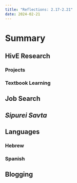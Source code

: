 ```yaml
---
title: "Reflections: 2.17-2.21"
date: 2024-02-21
---
```

# Summary 
## HivE Research
### Projects
### Textbook Learning
## Job Search 
## *Sipurei Savta*
## Languages
### Hebrew
### Spanish
## Blogging
